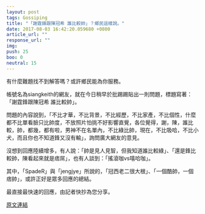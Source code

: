 ```yaml
---
layout: post
tags: Gossiping
title: "「謝霆鋒跟陳冠希 誰比較帥」？鄉民這樣說。"
date: 2017-08-03 16:42:20.059680 +0800
article_url: ""
response_url: ""
img: 
push: 25
boo: 0
neutral: 15
---
```


有什麼難題找不到解答嗎？或許鄉民能為你服務。

帳號名為siangkeith的網友，就在今日稍早於批踢踢貼出一則問題，標題寫著：「謝霆鋒跟陳冠希 誰比較帥」。

問題的內容說到，「不比才華，不比背景，不比經歷，不比家產，不比個性，什麼都不比單看臉只比帥度，不放照片怕挑不好影響直覺，各位覺得，謝，陳，誰比較，帥，都幾，都有啦，男神不在名單內，不比綠比帥，現在，不比吸哈，不比小犬，而且你也不知道鋒又沒有輸」，詢問廣大網友的意見。

沒想到回應陸續增多，有人說：「帥是見人見智，但我知道誰比較綠」、「還是鋒比較帥，陳看起來就是痞屌」，也有人談到：「搖滾咖vs嘻哈咖」。

其中，「SpadeR」與「jengjye」所說的，「冠西老二很大根」、「一個酷帥，一個痞帥」，或許正好是眾多回應的總結。

最直接最快速的回應，由記者快抄為您分享。

<a href = "https://www.ptt.cc/bbs/Gossiping/M.1501734035.A.504.html">原文連結</a>

